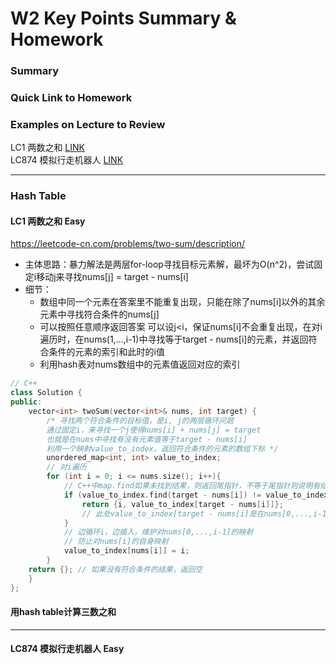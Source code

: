# W2 Key Points Summary & Homework

### Summary

### Quick Link to Homework

### Examples on Lecture to Review
LC1 两数之和 [LINK](#lc1-两数之和-easy)  
LC874 模拟行走机器人 [LINK](#lc874-模拟行走机器人-easy)

-------
### Hash Table

#### LC1 两数之和 Easy
https://leetcode-cn.com/problems/two-sum/description/
- 主体思路：暴力解法是两层for-loop寻找目标元素解，最坏为O(n^2)，尝试固定i移动j来寻找nums[j] = target - nums[i]
- 细节：
  - 数组中同一个元素在答案里不能重复出现，只能在除了nums[i]以外的其余元素中寻找符合条件的nums[j]
  - 可以按照任意顺序返回答案
  可以设j<i，保证nums[i]不会重复出现，在对i遍历时，在nums(1,...,i-1)中寻找等于target - nums[i]的元素，并返回符合条件的元素的索引和此时的i值
  - 利用hash表对nums数组中的元素值返回对应的索引
```C++
// C++
class Solution {
public:
    vector<int> twoSum(vector<int>& nums, int target) {
        /* 寻找两个符合条件的目标值，是i, j的两层循环问题
        通过固定i，来寻找一个j使得nums[i] + nums[j] = target
        也就是在nums中寻找有没有元素值等于target - nums[i]
        利用一个映射value_to_index，返回符合条件的元素的数组下标 */ 
        unordered_map<int, int> value_to_index; 
        // 对i遍历
        for (int i = 0; i <= nums.size(); i++){
            // C++中map.find如果未找到结果，则返回尾指针，不等于尾指针则说明有结果
            if (value_to_index.find(target - nums[i]) != value_to_index.end()) {
                return {i, value_to_index[target - nums[i]]}; 
                // 此处value_to_index[target - nums[i]是在nums[0,...,i-1]中寻找
            }
            // 边循环i，边插入，维护对nums[0,...,i-1]的映射
            // 防止对nums[i]的自身映射
            value_to_index[nums[i]] = i; 
        } 
    return {}; // 如果没有符合条件的结果，返回空
    }
};

```

#### 用hash table计算三数之和



-------

#### LC874 模拟行走机器人 Easy























